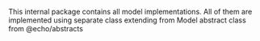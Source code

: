 This internal package contains all model implementations.
All of them are implemented using separate class extending from Model abstract class from @echo/abstracts